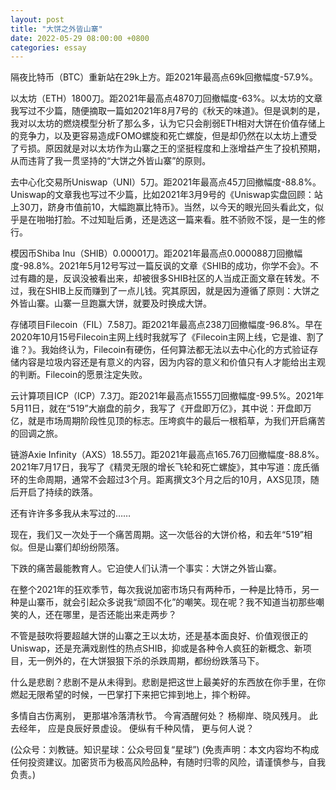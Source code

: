 ```yaml
---
layout: post
title: "大饼之外皆山寨"
date: 2022-05-29 08:00:00 +0800
categories: essay
---
```


隔夜比特币（BTC）重新站在29k上方。距2021年最高点69k回撤幅度-57.9%。

以太坊（ETH）1800刀。距2021年最高点4870刀回撤幅度-63%。以太坊的文章我写过不少篇，随便摘取一篇如2021年8月7号的《秋天的味道》。但是讽刺的是，我对以太坊的燃烧模型分析了那么多，认为它只会削弱ETH相对大饼在价值存储上的竞争力，以及更容易造成FOMO螺旋和死亡螺旋，但是却仍然在以太坊上遭受了亏损。原因就是对以太坊作为山寨之王的坚挺程度和上涨增益产生了投机预期，从而违背了我一贯坚持的“大饼之外皆山寨”的原则。

去中心化交易所Uniswap（UNI）5刀。距2021年最高点45刀回撤幅度-88.8%。Uniswap的文章我也写过不少篇，比如2021年3月9号的《Uniswap实盘回顾：站上30刀，跻身市值前10，大幅跑赢比特币》。当然，以今天的眼光回头看此文，似乎是在啪啪打脸。不过知耻后勇，还是选这一篇来看。胜不骄败不馁，是一生的修行。

模因币Shiba Inu（SHIB）0.00001刀。距2021年最高点0.000088刀回撤幅度-98.8%。2021年5月12号写过一篇反讽的文章《SHIB的成功，你学不会》。不过有趣的是，反讽没被看出来，却被很多SHIB社区的人当成正面文章在转发。不过，我在SHIB上反而赚到了一点儿钱。究其原因，就是因为遵循了原则：大饼之外皆山寨。山寨一旦跑赢大饼，就要及时换成大饼。

存储项目Filecoin（FIL）7.58刀。距2021年最高点238刀回撤幅度-96.8%。早在2020年10月15号Filecoin主网上线时我就写了《Filecoin主网上线，它是谁、割了谁？》。我始终认为，Filecoin有硬伤，任何算法都无法以去中心化的方式验证存储内容是垃圾内容还是有意义的内容，因为内容的意义和价值只有人才能给出主观的判断。Filecoin的愿景注定失败。

云计算项目ICP（ICP）7.3刀。距2021年最高点1555刀回撤幅度-99.5%。2021年5月11日，就在“519”大崩盘的前夕，我写了《开盘即万亿》，其中说：开盘即万亿，就是市场周期阶段性见顶的标志。压垮疯牛的最后一根稻草，为我们开启痛苦的回调之旅。

链游Axie Infinity（AXS）18.55刀。距2021年最高点165.76刀回撤幅度-88.8%。2021年7月17日，我写了《精灵无限的增长飞轮和死亡螺旋》，其中写道：庞氏循环的生命周期，通常不会超过3个月。距离撰文3个月之后的10月，AXS见顶，随后开启了持续的跌落。

还有许许多多我从未写过的……

现在，我们又一次处于一个痛苦周期。这一次低谷的大饼价格，和去年“519”相似。但是山寨们却纷纷陨落。

下跌的痛苦最能教育人。它迫使人们认清一个事实：大饼之外皆山寨。

在整个2021年的狂欢季节，每次我说加密市场只有两种币，一种是比特币，另一种是山寨币，就会引起众多说我“顽固不化”的嘲笑。现在呢？我不知道当初那些嘲笑的人，还在哪里，是否还能出来走两步？

不管是鼓吹将要超越大饼的山寨之王以太坊，还是基本面良好、价值观很正的Uniswap，还是充满戏剧性的热点SHIB，抑或是各种令人疯狂的新概念、新项目，无一例外的，在大饼狠狠下杀的杀跌周期，都纷纷跌落马下。

什么是悲剧？悲剧不是从未得到。悲剧是把这世上最美好的东西放在你手里，在你燃起无限希望的时候，一巴掌打下来把它摔到地上，摔个粉碎。

多情自古伤离别，
更那堪冷落清秋节。
今宵酒醒何处？
杨柳岸、晓风残月。
此去经年，
应是良辰好景虚设。
便纵有千种风情，
更与何人说？

(公众号：刘教链。知识星球：公众号回复“星球”)
(免责声明：本文内容均不构成任何投资建议。加密货币为极高风险品种，有随时归零的风险，请谨慎参与，自我负责。)